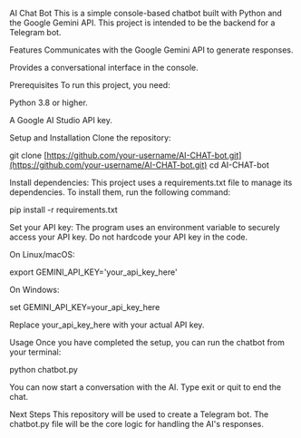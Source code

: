 AI Chat Bot
This is a simple console-based chatbot built with Python and the Google Gemini API. This project is intended to be the backend for a Telegram bot.

Features
Communicates with the Google Gemini API to generate responses.

Provides a conversational interface in the console.

Prerequisites
To run this project, you need:

Python 3.8 or higher.

A Google AI Studio API key.

Setup and Installation
Clone the repository:

git clone [https://github.com/your-username/AI-CHAT-bot.git](https://github.com/your-username/AI-CHAT-bot.git)
cd AI-CHAT-bot

Install dependencies:
This project uses a requirements.txt file to manage its dependencies. To install them, run the following command:

pip install -r requirements.txt

Set your API key:
The program uses an environment variable to securely access your API key. Do not hardcode your API key in the code.

On Linux/macOS:

export GEMINI_API_KEY='your_api_key_here'

On Windows:

set GEMINI_API_KEY=your_api_key_here

Replace your_api_key_here with your actual API key.

Usage
Once you have completed the setup, you can run the chatbot from your terminal:

python chatbot.py

You can now start a conversation with the AI. Type exit or quit to end the chat.

Next Steps
This repository will be used to create a Telegram bot. The chatbot.py file will be the core logic for handling the AI's responses.
